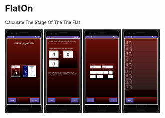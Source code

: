 # FlatOn
Calculate The Stage Of The The Flat

<a href="./README_FILES/main_activity.png"><img src="./README_FILES/main_activity.png" width="121px" height="267px"></a>
<a href="./README_FILES/diapason_activity.png"><img src="./README_FILES/diapason_activity.png" width="121px" height="267px"></a>
<a href="./README_FILES/address_activity.png"><img src="./README_FILES/address_activity.png" width="121px" height="267px"></a>
<a href="./README_FILES/entrance_activity.png"><img src="./README_FILES/entrance_activity.png" width="121px" height="267px"></a>
